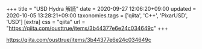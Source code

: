 +++
title = "USD Hydra 解読"
date = 2020-09-27 12:06:20+09:00
updated = 2020-10-05 13:28:21+09:00
taxonomies.tags = ['qiita', 'C++', 'PixarUSD', 'USD']
[extra]
css = "qiita"
url = "https://qiita.com/ousttrue/items/3b44377e6e24c034649c"
+++

<https://qiita.com/ousttrue/items/3b44377e6e24c034649c>

